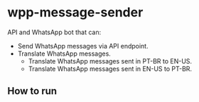 # wpp-message-sender

API and WhatsApp bot that can:
- Send WhatsApp messages via API endpoint.
- Translate WhatsApp messages.
    - Translate WhatsApp messages sent in PT-BR to EN-US.
    - Translate WhatsApp messages sent in EN-US to PT-BR.


## How to run
